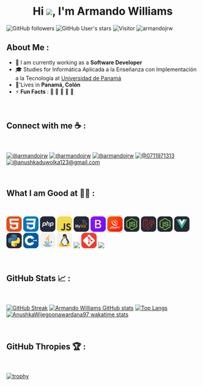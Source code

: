 <!--<div align="center" width="50">
    <img alt="wijegoonawardana.com" src="./assets/oh hi there.png" width="300"/>
</div>-->
<h1 align="center">Hi <img src="https://media.giphy.com/media/hvRJCLFzcasrR4ia7z/giphy.gif" width="35">, I'm Armando Williams</h1>

![GitHub followers](https://img.shields.io/github/followers/armandojrw?style=social) ![GitHub User's stars](https://img.shields.io/github/stars/armandojrw?style=social) ![Visitor](https://visitor-badge.laobi.icu/badge?page_id=armandojrw.repoName) <img src="https://komarev.com/ghpvc/?username=armandojrw" alt="armandojrw" />

## About Me :

- 🏢 I am currently working as a **Software Developer**
- 🎓 Studies for Informática Aplicada a la Enseñanza con Implementación a la Tecnología at [Universidad de Panamá](https://www.up.ac.pa/)
- 🏡'Lives in **Panamá, Colón**
- ⚡ **Fun Facts** : 🍕 🏉 🏏 🎥 🚞

<br>

## Connect with me ☕ :

<br>

[![@armandojrw](https://img.icons8.com/fluency/48/000000/instagram-new.png "@armandojrw")]([https://www.instagram.com/armandojrw/](https://www.instagram.com/armandojrw/)) [![@armandojrw](https://img.icons8.com/fluency/48/000000/facebook.png "@armandojrw")](https://www.facebook.com/armando.williams.161/) [![@armandojrw](https://img.icons8.com/fluency/48/000000/linkedin.png "@armandojrw")](https://www.linkedin.com/in/armando-williams-413086218/) [![@0711971313](https://img.icons8.com/fluency/48/000000/phone-disconnected.png "@0711971313")](tel:0711971313) [![@anushkaduwolka123@gmail.com](https://img.icons8.com/fluency/48/000000/apple-mail.png "@armandowilliamsdaley@gmail.com")](armandowilliamsdaley@gmail.com)

<br>

## What I am Good at 🧑‍💻 :

<br>

<img src="https://github.com/tandpfun/skill-icons/blob/main/icons/HTML.svg" style="width:40px;"/> <img src="https://github.com/tandpfun/skill-icons/blob/main/icons/CSS.svg" style="width:40px;"/> <img src="https://github.com/tandpfun/skill-icons/blob/main/icons/PHP-Dark.svg" style="width:40px;"/> <img src="https://github.com/tandpfun/skill-icons/blob/main/icons/JavaScript.svg" style="width:40px;"/> <img src="https://github.com/tandpfun/skill-icons/blob/main/icons/MySQL-Dark.svg" style="width:40px;"/> <img src="https://github.com/tandpfun/skill-icons/blob/main/icons/Bootstrap.svg" style="width:40px;"/> <img src="https://github.com/tandpfun/skill-icons/blob/main/icons/JQuery.svg" style="width:40px;"/> <img src="https://github.com/tandpfun/skill-icons/blob/main/icons/NodeJS-Dark.svg" style="width:40px;"/> <img src="https://github.com/tandpfun/skill-icons/blob/main/icons/Laravel-Dark.svg" style="width:40px;"/> <img src="https://github.com/tandpfun/skill-icons/blob/main/icons/NodeJS-Dark.svg" style="width:40px;"/> <img src="https://github.com/tandpfun/skill-icons/blob/main/icons/VueJS-Dark.svg" style="width:40px;"/> <img src="https://github.com/tandpfun/skill-icons/blob/main/icons/Python-Dark.svg" style="width:40px;"/> <img src="https://github.com/tandpfun/skill-icons/blob/main/icons/CPP.svg" style="width:40px;"/> <img src="https://github.com/tandpfun/skill-icons/blob/main/icons/Java-Light.svg" style="width:40px;"/> <img src="https://github.com/tandpfun/skill-icons/blob/main/icons/Linux-Light.svg" style="width:40px;"/> <img src="https://github.com/tandpfun/skill-icons/blob/main/icons/Htmx-Dark.svg" style="width:40px;"/> <img src="https://github.com/tandpfun/skill-icons/blob/main/icons/Git.svg" style="width:40px;"/> <img src="https://github.com/tandpfun/skill-icons/blob/main/icons/Apple-Light.svg" style="width:40px;"/>

<br>

## GitHub Stats 📈 :

<br>

[![GitHub Streak](https://github-readme-streak-stats.herokuapp.com?user=armandojrw&theme=algolia&date_format=M%20j%5B%2C%20Y%5D)](https://git.io/streak-stats) [![Armando Williams GitHub stats](https://github-readme-stats.vercel.app/api?username=armandojrw&theme=algolia)](https://github.com/armandojrw/github-readme-stats) [![Top Langs](https://github-readme-stats.vercel.app/api/top-langs/?username=AnushkaWijegoonawardana97&theme=algolia)](https://github.com/AnushkaWijegoonawardana97/github-readme-stats) [![AnushkaWijegoonawardana97 wakatime stats](https://github-readme-stats.vercel.app/api/wakatime?username=WinterWolf97&theme=algolia)](https://github.com/WinterWolf97/github-readme-stats)

<br>

## GitHub Thropies 🏆 :

<br>

[![trophy](https://github-profile-trophy.vercel.app/?username=armandojrw)](https://github.com/armandojrw)



<!--
**armandojrw/armandojrw** is a ✨ _special_ ✨ repository because its `README.md` (this file) appears on your GitHub profile.

Here are some ideas to get you started:

- 🔭 I’m currently working on ...
- 🌱 I’m currently learning ...
- 👯 I’m looking to collaborate on ...
- 🤔 I’m looking for help with ...
- 💬 Ask me about ...
- 📫 How to reach me: ...
- 😄 Pronouns: ...
- ⚡ Fun fact: ...
-->
